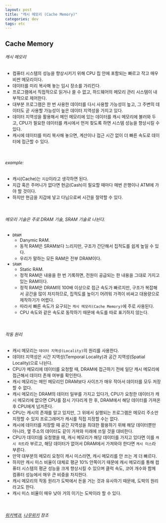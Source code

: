 ```yaml
---
layout: post
title: "캐시 메모리 (Cache Memory)"
categories: dev
tags: etc
---
```


## Cache Memory

###### 캐시 메모리

- 컴퓨터 시스템의 성능을 향상시키기 위해 CPU 칩 안에 포함되는 빠르고 작고 매우 비싼 메모리이다.
- 데이터를 미리 복사해 놓는 임시 장소를 가리킨다.
- 프로그램에서 직접적으로 읽거나 쓸 수 없고, 하드웨어의 메모리 관리 시스템이 내부적으로 제어한다.
- 대부분 프로그램은 한 번 사용한 데이터를 다시 사용할 가능성이 높고, 그 주변의 데이터도 곧 사용할 가능성이 높은 데이터 지역성을 가지고 있다.
- 데이터 지역성을 활용해서 메인 메모리에 있는 데이터를 캐시 메모리에 불러와 두고, CPU가 필요한 데이터를 캐시에서 먼저 찾도록 하면 시스템 성능을 향상시킬 수 있다.
- 캐시에 데이터를 미리 복사해 놓으면, 계산이나 접근 시간 없이 더 빠른 속도로 데이터에 접근할 수 있다.

<br>

###### example:

- 캐시(Cache)는 `지갑`이라고 생각하면 된다.
- 지갑 혹은 주머니가 없다면 현금(Cash)이 필요할 때마다 매번 은행이나 ATM에 가야 할 것이다.
- 하지만 현금을 지갑에 넣고 다님으로써 시간을 절약할 수 있다.

<br>

###### 메모리 기술은 주로 DRAM 기술, SRAM 기술로 나뉜다.

- `DRAM`
  - Danymic RAM.
  - 동적 RAM은 SRAM보다 느리지만, 구조가 간단해서 집적도를 쉽게 높일 수 있다.
  - 우리가 말하는 모든 RAM은 전부 DRAM이다.
- `SRAM`
  - Static RAM.
  - 정적 RAM은 내용을 한 번 기록하면, 전원이 공급되는 한 내용을 그대로 가지고 있는 RAM이다.
  - 정적 RAM은 DRAM의 100배 이상으로 접근 속도가 빠르지만, 구조가 복잡해서 공간을 많이 차지하므로, 집적도를 높이기 어려워 가격이 비싸고 대용량으로 제작하기가 어렵다.
  - 따라서 빠른 속도가 요구되는 `캐시 메모리(Cache Memory)`에 주로 사용된다.
  - CPU 속도와 같은 속도로 동작하기 때문에 속도를 따로 표기하지 않는다.

<br>

###### 작동 원리

- 캐시 메모리는 `데이터 지역성(Locality)`의 원리를 사용한다.
- 데이터 지역성은 시간 지역성(Temporal Locality)과 공간 지역성(Spatial Locality)으로 나뉜다.
- CPU가 메모리에 데이터를 요청할 때, DRAM에 접근하기 전에 일단 캐시 메모리에 접근해서 데이터 존재 여부를 확인한다.
- 캐시 메모리는 메인 메모리인 DRAM보다 사이즈가 매우 작아서 데이터를 모두 저장할 수 없다.
- 캐시 메모리는 DRAM의 데이터 일부를 가지고 있다가, CPU가 요청한 데이터가 캐시 메모리에 없으면 CPU를 잠시 기다리게 한 후, DRAM에서 해당 데이터를 가져온 후 CPU에게 넘겨준다.
- CPU는 캐시의 존재를 알고 있지만, 그 위에서 실행되는 프로그램은 메모리 주소만 지정할 수 있지 프로그래머가 캐시를 직접 지정할 수는 없다.
- 캐시에 데이터를 저장할 때 공간 지역성을 최대한 활용하기 위해 해당 데이터뿐만 아니라, 옆 주소의 데이터도 같이 가져와 미래에 쓰일 것을 대비한다.
- CPU가 데이터를 요청했을 때, 캐시 메모리가 해당 데이터를 가지고 있다면 이를 `캐시 히트`라 부르고, 해당 데이터가 없어서 DRAM에서 가져와야 한다면 `캐시 미스`라 부른다.
- 만약 대부분의 메모리 요청이 캐시 미스라면, 캐시 메모리를 안 쓰는 게 더 빠르다.
- 하지만 캐시 미스 비율이 대체로 평균 10% 안쪽이기 때문에 캐시 메모리를 통해 컴퓨터 시스템의 평균 성능을 크게 향상시킬 수 있으며 클럭 속도, 코어 개수와 함께 컴퓨터 성능에서 매우 큰 비중을 차지한다.
- 캐시 메모리의 작동 원리가 도박에서 돈을 거는 것과 유사하기 때문에, 도박의 원리라고도 한다.
- 캐시 미스 비율이 매우 낮아 거의 이기는 도박이라 할 수 있다.

<br>

###### [위키백과](https://ko.wikipedia.org/wiki/%EC%BA%90%EC%8B%9C), [나무위키](https://namu.wiki/w/%EC%BA%90%EC%8B%9C%20%EB%A9%94%EB%AA%A8%EB%A6%AC) 참조